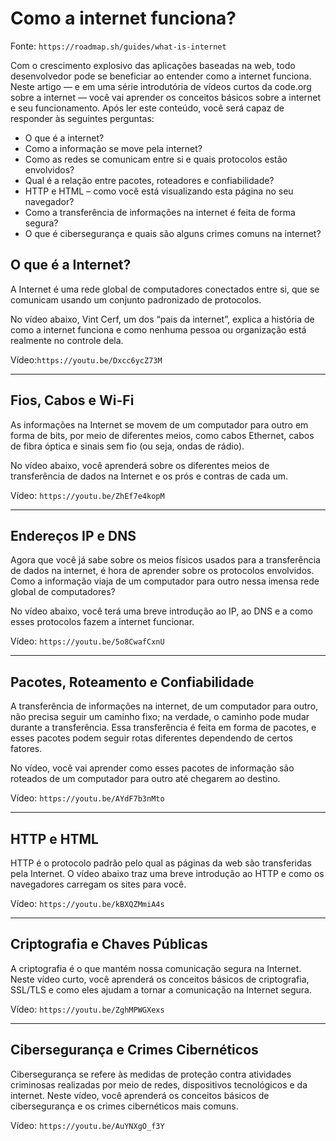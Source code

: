 # Como a internet funciona?

Fonte: `https://roadmap.sh/guides/what-is-internet`

Com o crescimento explosivo das aplicações baseadas na web, todo desenvolvedor pode se beneficiar ao entender como a internet funciona. Neste artigo — e em uma série introdutória de vídeos curtos da code.org sobre a internet — você vai aprender os conceitos básicos sobre a internet e seu funcionamento. Após ler este conteúdo, você será capaz de responder às seguintes perguntas:

- O que é a internet?
- Como a informação se move pela internet?
- Como as redes se comunicam entre si e quais protocolos estão envolvidos?
- Qual é a relação entre pacotes, roteadores e confiabilidade?
- HTTP e HTML – como você está visualizando esta página no seu navegador?
- Como a transferência de informações na internet é feita de forma segura?
- O que é cibersegurança e quais são alguns crimes comuns na internet?

## O que é a Internet?

A Internet é uma rede global de computadores conectados entre si, que se comunicam usando um conjunto padronizado de protocolos.

No vídeo abaixo, Vint Cerf, um dos “pais da internet”, explica a história de como a internet funciona e como nenhuma pessoa ou organização está realmente no controle dela.

Vídeo:`https://youtu.be/Dxcc6ycZ73M`

---

## Fios, Cabos e Wi-Fi

As informações na Internet se movem de um computador para outro em forma de bits, por meio de diferentes meios, como cabos Ethernet, cabos de fibra óptica e sinais sem fio (ou seja, ondas de rádio).

No vídeo abaixo, você aprenderá sobre os diferentes meios de transferência de dados na Internet e os prós e contras de cada um.

Vídeo: `https://youtu.be/ZhEf7e4kopM`

---

## Endereços IP e DNS

Agora que você já sabe sobre os meios físicos usados para a transferência de dados na internet, é hora de aprender sobre os protocolos envolvidos. Como a informação viaja de um computador para outro nessa imensa rede global de computadores?

No vídeo abaixo, você terá uma breve introdução ao IP, ao DNS e a como esses protocolos fazem a internet funcionar.

Vídeo: `https://youtu.be/5o8CwafCxnU`

---

## Pacotes, Roteamento e Confiabilidade

A transferência de informações na internet, de um computador para outro, não precisa seguir um caminho fixo; na verdade, o caminho pode mudar durante a transferência. Essa transferência é feita em forma de pacotes, e esses pacotes podem seguir rotas diferentes dependendo de certos fatores.

No vídeo, você vai aprender como esses pacotes de informação são roteados de um computador para outro até chegarem ao destino.

Vídeo: `https://youtu.be/AYdF7b3nMto`

---

## HTTP e HTML

HTTP é o protocolo padrão pelo qual as páginas da web são transferidas pela Internet. O vídeo abaixo traz uma breve introdução ao HTTP e como os navegadores carregam os sites para você.

Vídeo: `https://youtu.be/kBXQZMmiA4s`

---

## Criptografia e Chaves Públicas

A criptografia é o que mantém nossa comunicação segura na Internet. Neste vídeo curto, você aprenderá os conceitos básicos de criptografia, SSL/TLS e como eles ajudam a tornar a comunicação na Internet segura.

Vídeo: `https://youtu.be/ZghMPWGXexs`

---

## Cibersegurança e Crimes Cibernéticos

Cibersegurança se refere às medidas de proteção contra atividades criminosas realizadas por meio de redes, dispositivos tecnológicos e da internet. Neste vídeo, você aprenderá os conceitos básicos de cibersegurança e os crimes cibernéticos mais comuns.

Vídeo: `https://youtu.be/AuYNXgO_f3Y`
